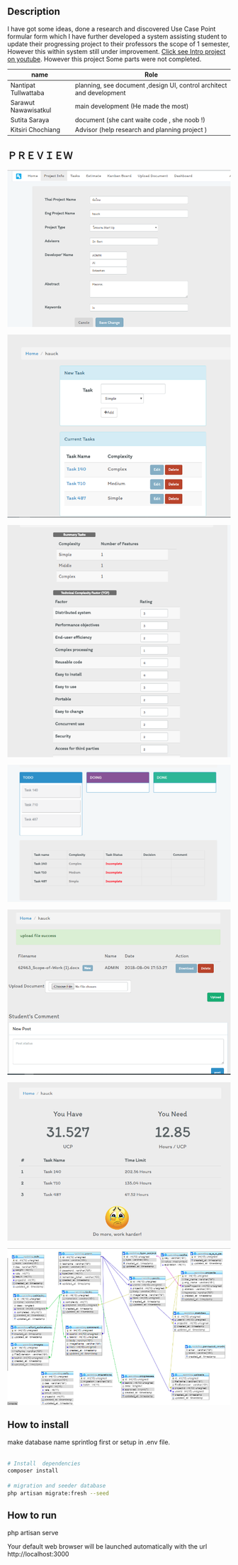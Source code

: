 ## Description
   I have got some ideas, done a research and discovered Use Case Point formular form which I have further developed a system assisting student to update their progressing project to their professors the scope of 1 semester, However this within system still under improvement.
[Click see Intro project on youtube](https://www.youtube.com/watch?v=y2E3AMBtjoM).
However this project Some parts were not completed.


|  name  |       Role    |
|------------------------------|--------------|
|  Nantipat Tullwattaba       |  planning, see document ,design UI, control architect and development |
|     Sarawut Nawawisatkul      |     main development  (He made the most) |
|     Sutita Saraya      |     document (she cant waite code , she noob !) |
|    Kitsiri Chochiang      |     Advisor (help research  and planning project )|

## ＰＲＥＶＩＥＷ

![Alt text](/preview/1.png)

![Alt text](/preview/2.png)

![Alt text](/preview/3.png)

![Alt text](/preview/4.png)

![Alt text](/preview/5.png)

![Alt text](/preview/6.png)

![Alt text](/preview/relationshipDB.png)



##  How to install
make database name  sprintlog first or setup in .env file. 
```bash

# Install  dependencies
composer install 

# migration and seeder database
php artisan migrate:fresh --seed
```


## How to run
php artisan serve 



Your default web browser will be launched automatically with the url http://localhost:3000
